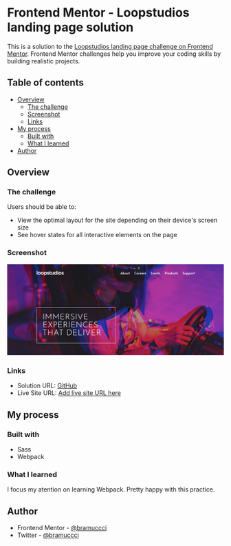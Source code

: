 # Frontend Mentor - Loopstudios landing page solution

This is a solution to the [Loopstudios landing page challenge on Frontend Mentor](https://www.frontendmentor.io/challenges/loopstudios-landing-page-N88J5Onjw). Frontend Mentor challenges help you improve your coding skills by building realistic projects.

## Table of contents

-   [Overview](#overview)
    -   [The challenge](#the-challenge)
    -   [Screenshot](#screenshot)
    -   [Links](#links)
-   [My process](#my-process)
    -   [Built with](#built-with)
    -   [What I learned](#what-i-learned)
-   [Author](#author)

## Overview

### The challenge

Users should be able to:

-   View the optimal layout for the site depending on their device's screen size
-   See hover states for all interactive elements on the page

### Screenshot

![](./screenshot.png)

### Links

-   Solution URL: [GitHub](https://github.com/bramuccci/loopstudios-landing-page)
-   Live Site URL: [Add live site URL here](https://your-live-site-url.com)

## My process

### Built with

-   Sass
-   Webpack

### What I learned

I focus my atention on learning Webpack. Pretty happy with this practice.

## Author

-   Frontend Mentor - [@bramuccci](https://www.frontendmentor.io/bramuccci/yourusername)
-   Twitter - [@bramuccci](https://www.twitter.com/bramuccci)
